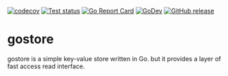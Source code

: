 
[![codecov](https://codecov.io/gh/millken/gostore/branch/main/graph/badge.svg?token=kqm6VuhJ2C)](https://codecov.io/gh/millken/gostore)
[![Test status](https://github.com/millken/gostore/actions/workflows/go.yml/badge.svg?branch=main)](https://github.com/millken/gostore/actions?workflow=test)
[![Go Report Card](https://goreportcard.com/badge/github.com/millken/gostore)](https://goreportcard.com/report/github.com/millken/gostore)
[![GoDev](https://img.shields.io/badge/go.dev-reference-007d9c?logo=go&logoColor=white)](https://pkg.go.dev/github.com/millken/gostore)
[![GitHub release](https://img.shields.io/github/release/millken/gostore.svg)](https://github.com/millken/gostore/releases)

# gostore
gostore is a simple key-value store written in Go. but it provides a layer of fast access read interface.


